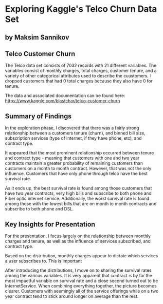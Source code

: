 # Exploring Kaggle's Telco Churn Data Set
## by Maksim Sannikov


## Telco Customer Churn

The Telco data set consists of 7032 records with 21 different variables. The variables consist of monthly charges, total charges, customer tenure, and a variety of other categorical attributes used to describe the cuustomers. I dropped customers that had 0 total charges because they also have 0 for tenure.

The data and associated documentation can be found here:
https://www.kaggle.com/blastchar/telco-customer-churn


## Summary of Findings

In the exploration phase, I discovered that there was a fairly strong relationship between a customers tenure (churn), and binned bill size, subscription services (type of internet, if they have phone, etc), and contract type.

It appeared that the most prominent relationship occurred between tenure and contract type - meaning that customers with one and two year contracts maintain a greater probability of remaining customers than customers on a month to month contract.  However, that was not the only influence.  Customers that have only phone through telco have the best survival rate.

As it ends up, the best survival rate is found among those customers that have two year contracts, very high bills and subscribe to both phone and Fiber optic internet service.  Additionally, the worst survival rate is found among those with the lowest bills that are on month to month contracts and subscribe to both phone and DSL.


## Key Insights for Presentation

For the presentation, I focus largely on the relationship between monthly charges and tenure, as well as the influence of services subscribed, and contract type.  

Based on the distribution, monthly charges appear to dictate which services a user subscribes to.  This is important 

After introducing the distributions, I move on to sharing the survival rates among the various variables.  It is very apparent that contract is by far the most impactful variable on survival rate and a close second turned out to be InternetService.  When combining everything together, the picture becomes clearer.  Customers with seemingly all of the service offerings while on a two year contract tend to stick around longer on average than the rest.